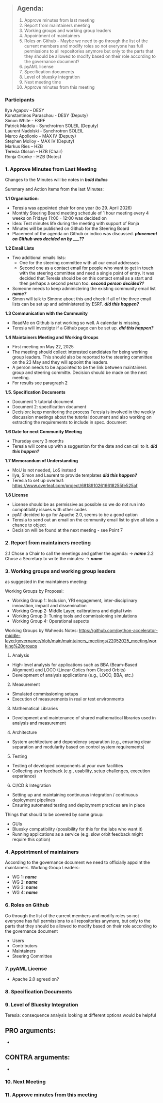 > ## Agenda:
>
> 1. Approve minutes from last meeting
> 2. Report from maintainers meeting
> 3. Working groups and working group leaders
> 4. Appointment of maintainers
> 5. Roles on Github - Maybe we need to go through the list of the current members and modify roles so not everyone has full permissions to all repositories anymore but only to the parts that they should be allowed to modify based on their role according to the governance document?
> 6. pyAML license
> 7. Specification documents
> 8. Level of bluesky integration
> 9. Next meeting time
> 10. Approve minutes from this meeting
  

    
### Participants 

Ilya Agapov – DESY   
Konstantinos Paraschou - DESY (Deputy)   
Simon White - ESRF   
Patrick Madela - Synchrotron SOLEIL (Deputy)     
Laurent Nadolski - Synchrotron SOLEIL  
Marco Apollonio – MAX IV (Deputy)  
Stephen Molloy - MAX IV (Deputy)   
Markus Ries – HZB  
Teresia Olsson – HZB (Chair)  
Ronja Grünke – HZB (Notes)    


### 1. Approve Minutes from Last Meeting   
Changes to the Minutes will be notes in ***bold italics***

Summary and Action Items from the last Minutes:   

**1.1 Organisation:**
- Teresia was appointed chair for one year (to 29. April 2026)
- Monthly Steering Board meeting schedule of 1 hour meeting every 4 weeks on Fridays 11:00 - 12:00 was decided on
- Idea: Test minutes life during the meeting with support of Ronja 
- Minutes will be published on Github for the Steering Board 
- Placement of the agenda on Github or indico was discussed. ***placement on Github was decided on by ___??***</font>

**1.2 Email Lists**
- Two additional emails lists:
  -  One for the steering committee with all our email addresses
  -  Second one as a contact email for people who want to get in touch with the steering committee and need a single point of entry. It was decided that Teresia should be on this contact email as a start and then perhaps a second person too. ***second person decided??***
- Someone needs to keep administering the existing community email list ***name?***
- Simon will talk to Simone about this and check if all of the three email lists can be set up and administered by ESRF. ***did this happen?***

**1.3 Communication with the Community**
- ReadMe on Github is not working so well. A calendar is missing.
- Teresia will investigte if a Github page can be set up. ***did this happen?***

**1.4 Maintainers Meeting and Working Groups**
- First meeting on May 22, 2025
- The meeting should collect interested candidates for being working group leaders. This should also be reported to the steering committee on the 23 May and they will appoint the leaders.
- A person needs to be appointed to be the link between maintainers group and steering committe. Decision should be made on the next meeting.
- For results see paragraph 2  

**1.5. Specification Documents**
- Document 1: tutorial document
- Document 2: specification document
- Decision: keep monitoring the process
  Teresia is involved in the weekly discussion meetings about the tutorial document and also working on extracting the requirements to include in spec. document

**1.6 Date for next Community Meeting**
  - Thursday every 3 months
  - Teresia will come up with a suggestion for the date and can call to it. ***did this happen?***

**1.7  Memorandum of Understanding**
- MoU is not needed, LoS instead
- Ilya, Simon and Laurent to provide templates ***did this happen?***
- Teresia to set up overleaf: https://www.overleaf.com/project/68189102616618255fe525af

**1.8 License**
- License should be as permissive as possible so we do not run into compatibility issues with other codes
- pyAT decided to go for Apache 2.0, seems to be a good option
- Teresia to  send out an email on the community email list to give all labs a chance to object
- Decision will be found at the next meeting - see Point 7
  

### 2. Report from maintainers meeting   
2.1 Chose a Chair to call the meetings and gather the agenda: -> ***name***
2.2 Chose a Secretary to write the minutes: -> ***name***   


### 3. Working groups and working group leaders
as suggested in the maintainers meeting: 

Working Groups by Proposal:  
- Working Group 1: Inclusion, YRI engagement, inter-disciplinary innovation, impact and dissemination  
- Working Group 2: Middle Layer, calibrations and digital twin  
- Working Group 3: Tuning tools and commissioning simulations  
- Working Group 4: Operational aspects

Working Groups by Waheeds Notes: https://github.com/python-accelerator-middle-layer/governance/blob/main/maintainers_meetings/22052025_meeting/working%20groups
1. Analysis
- High-level analysis for applications such as BBA (Beam-Based Alignment) and LOCO (Linear Optics from Closed Orbits)
- Development of analysis applications (e.g., LOCO, BBA, etc.)

2. Measurement
- Simulated commissioning setups
- Execution of measurements in real or test environments

3. Mathematical Libraries
- Development and maintenance of shared mathematical libraries used in analysis and measurement

 4. Architecture
- System architecture and dependency separation (e.g., ensuring clear separation and modularity based on control system requirements)

5. Testing
- Testing of developed components at your own facilities
- Collecting user feedback (e.g., usability, setup challenges, execution experience)

6. CI/CD & Integration
- Setting up and maintaining continuous integration / continuous deployment pipelines
- Ensuring automated testing and deployment practices are in place

Things that should to be covered by some group:
- GUIs
- Bluesky compatibility (possibility for this for the labs who want it)
- Running applications as a service (e.g. slow orbit feedback might require this option)
   

      
### 4. Appointment of maintainers 
According to the governance document we need to officially appoint the maintainers. 
Working Group Leaders:  

- WG 1: ***name***   
- WG 2: ***name***
- WG 3: ***name***
- WG 4: ***name*** 

  
###  6. Roles on Github
Go through the list of the current members and modify roles so not everyone has full permissions to all repositories anymore, but only to the parts that they should be allowed to modify based on their role according to the governance document

- Users
- Contributors
- Maintainers
- Steering Committee 


### 7. pyAML License
- Apache 2.0 agreed on?


### 8. Specification Documents


### 9. Level of Bluesky Integration
Teresia: consequence analysis looking at different options would be helpful

PRO arguments:
-
- 

CONTRA arguments:
- 
- 


### 10. Next Meeting


### 11. Approve minutes from this meeting
